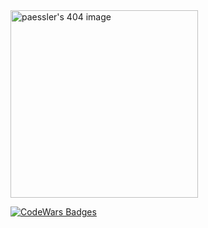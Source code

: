 <!--

<img src="https://learn.microsoft.com/en-us/media/learn/not-found/learn-not-found-dark-mode.png" alt="microsoft learn's 404 image" width="300" />

<img src="https://cdn.marvel.com/content/u/open-html-assets/marvel-error-pages/deadpool-char.2aea1ef9.gif" alt="microsoft learn's 404 image" width="300" />

-->

<img src="https://hlassets.paessler.com/common/files/404-not-found.png" alt="paessler's 404 image" width="300" />

[![CodeWars Badges](https://www.codewars.com/users/fredy_codes/badges/small)](https://www.codewars.com/users/fredy_codes)
